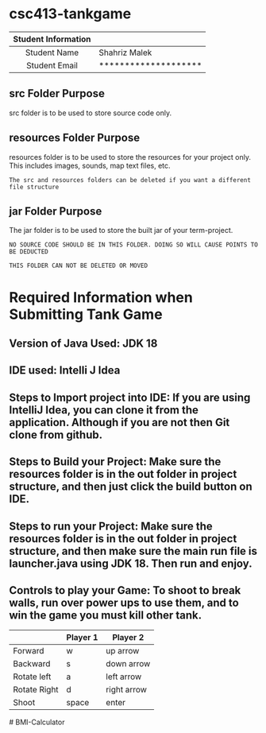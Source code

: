 # csc413-tankgame


| Student Information |                      |
|:-------------------:|----------------------|
|  Student Name       | Shahriz Malek        |
|  Student Email      | ******************** |

## src Folder Purpose 
src folder is to be used to store source code only.

## resources Folder Purpose 
resources folder is to be used to store the resources for your project only. This includes images, sounds, map text files, etc.

`The src and resources folders can be deleted if you want a different file structure`

## jar Folder Purpose 
The jar folder is to be used to store the built jar of your term-project.

`NO SOURCE CODE SHOULD BE IN THIS FOLDER. DOING SO WILL CAUSE POINTS TO BE DEDUCTED`

`THIS FOLDER CAN NOT BE DELETED OR MOVED`

# Required Information when Submitting Tank Game

## Version of Java Used: JDK 18 

## IDE used: Intelli J Idea

## Steps to Import project into IDE: If you are using IntelliJ Idea, you can clone it from the application. Although if you are not then Git clone from github.  

## Steps to Build your Project: Make sure the resources folder is in the out folder in project structure, and then just click the build button on IDE. 
 
## Steps to run your Project: Make sure the resources folder is in the out folder in project structure, and then make sure the main run file is launcher.java using JDK 18. Then run and enjoy.

## Controls to play your Game: To shoot to break walls, run over power ups to use them, and to win the game you must kill other tank. 

|               | Player 1 | Player 2    |
|---------------|----------|-------------|
|  Forward      | w        | up arrow    |
|  Backward     | s        | down arrow  |
|  Rotate left  | a        | left arrow  |
|  Rotate Right | d        | right arrow |
|  Shoot        | space    | enter       |

<!-- you may add more controls if you need to. --># BMI-Calculator

